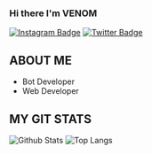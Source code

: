 ### Hi there  I'm VENOM

[![Instagram Badge](https://img.shields.io/badge/rebaz.luqman.hamd-blueviolet?style=plastic-square&logo=instagram&logoColor=white&linkhttps://www.instagram.com/rebaz.luqman.hamad/)](https://www.instagram.com/mansur_bndyan/)
[![Twitter Badge](https://img.shields.io/badge/rebazluqmanhamd-blue?style=plastic-square&logo=twitter&logoColor=white&link=https://www.twitter.com/codingpotter)](https://twitter.com/mansur_bndyan)

## ABOUT ME
-  Bot Developer
-  Web Developer

## MY GIT STATS
![Github Stats](https://github-readme-stats.vercel.app/api?username=DrBOYKA&count_private=true&show_icons=true&include_all_commits=true)
![Top Langs](https://github-readme-stats.vercel.app/api/top-langs/?username=DrBOYKA&hide=TeX&layout=compact)
